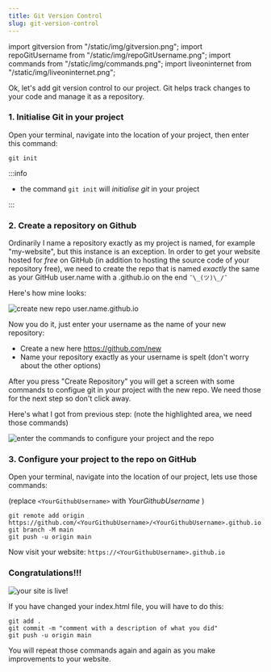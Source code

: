 ```yaml
---
title: Git Version Control
slug: git-version-control
---
```


import gitversion from "/static/img/gitversion.png";
import repoGitUsername from "/static/img/repoGitUsername.png";
import commands from "/static/img/commands.png";
import liveoninternet from "/static/img/liveoninternet.png";

Ok, let's add git version control to our project. Git helps track changes to your code and manage it as a repository.

### 1. Initialise Git in your project

Open your terminal, navigate into the location of your project, then enter this command:

```
git init
```

:::info

- the command `git init` will _initialise git_ in your project

:::

### 2. Create a repository on Github

Ordinarily I name a repository exactly as my project is named, for example "my-website", but this instance is an exception. In order to get your website hosted for _free_ on GitHub (in addition to hosting the source code of your repository free), we need to create the repo that is named _exactly_ the same as your GitHub user.name with a .github.io on the end `¯\_(ツ)\_/¯`

Here's how mine looks:

<img src={repoGitUsername} alt="create new repo user.name.github.io" />

Now you do it, just enter your username as the name of your new repository:

- Create a new here https://github.com/new
- Name your repository exactly as your username is spelt (don't worry about the other options)

After you press "Create Repository" you will get a screen with some commands to configue git in your project with the new repo. We need those for the next step so don't click away.

Here's what I got from previous step: (note the highlighted area, we need those commands)

<img src={commands} alt="enter the commands to configure your project and the repo" />

### 3. Configure your project to the repo on GitHub

Open your terminal, navigate into the location of our project, lets use those commands:

(replace `<YourGithubUsername>` with _YourGithubUsername_ )

```
git remote add origin https://github.com/<YourGithubUsername>/<YourGithubUsername>.github.io.git
git branch -M main
git push -u origin main
```

Now visit your website: `https://<YourGithubUsername>.github.io`

### Congratulations!!!

<img src={liveoninternet} alt="your site is live!" />

If you have changed your index.html file, you will have to do this:

```
git add .
git commit -m "comment with a description of what you did"
git push -u origin main
```

You will repeat those commands again and again as you make improvements to your website.
